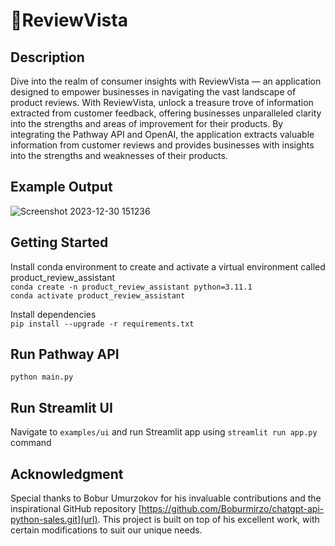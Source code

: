 # 🌟ReviewVista

## Description

Dive into the realm of consumer insights with ReviewVista — an application designed to empower businesses in navigating the vast landscape of product reviews. With ReviewVista, unlock a treasure trove of information extracted from customer feedback, offering businesses unparalleled clarity into the strengths and areas of improvement for their products. By integrating the Pathway API and OpenAI, the application extracts valuable information from customer reviews and provides businesses with insights into the strengths and weaknesses of their products.

## Example Output

![Screenshot 2023-12-30 151236](https://github.com/JC99NIT/product_review_assistant/assets/63485775/5d1faaf4-f73b-453b-8a9e-9e2593eed856)

## Getting Started

Install conda environment to create and activate a virtual environment called product_review_assistant  
`conda create -n product_review_assistant python=3.11.1`  
`conda activate product_review_assistant`  

Install dependencies  
`pip install --upgrade -r requirements.txt`

## Run Pathway API  

`python main.py`

## Run Streamlit UI

Navigate to `examples/ui` and run Streamlit app using `streamlit run app.py` command

## Acknowledgment

Special thanks to Bobur Umurzokov for his invaluable contributions and the inspirational GitHub repository [https://github.com/Boburmirzo/chatgpt-api-python-sales.git](url). This project is built on top of his excellent work, with certain modifications to suit our unique needs.
